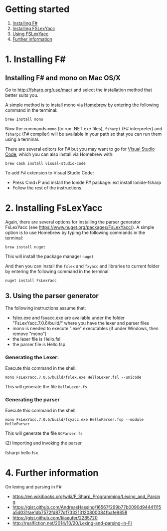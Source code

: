 # Getting started

1. [Installing F#](#1-installing-f)
2. [Installing FSLexYacc](#2-installing-fslexyacc)
3. [Using FSLexYacc](#3-using-the-parser-generator)
4. [Further information](#4-further-information)

# 1. Installing F# 

## Installing F# and mono on Mac OS/X

Go to http://fsharp.org/use/mac/ and select the installation method that better suits you.

A simple method is to install mono via [Homebrew](https://brew.sh/) by entering the following command in the terminal:

```
brew install mono
```

Now the commands `mono` (to run .NET exe files), `fsharpi` (F# interpreter) and `fsharpc` (F# compiler) will be available in your path so that you can run them using a terminal. 

There are several editors for F# but you may want to go for [Visual Studio Code](https://code.visualstudio.com/), which you can also install via Homebrew with:

```
brew cask install visual-studio-code 
```

To add F# extension to Visual Studio Code:
* Press Cmd+P and install the Ionide F# package: ext install Ionide-fsharp
* Follow the rest of the instructions.

# 2. Installing FsLexYacc

Again, there are several options for installing the parser generator FsLexYacc (see https://www.nuget.org/packages/FsLexYacc/). A simple option is to use Homebrew by typing the following commands in the terminal:

```    
brew install nuget
```

This will install the package manager `nuget`

And then you can install the `fxlex` and `fxyacc` and libraries to current folder by entering the following command in the terminal:

```
nuget install FsLexYacc
```

## 3. Using the parser generator

The following instructions assume that:
- fslex.exe and fsyacc.exe are available under the folder "FsLexYacc.7.0.6/build/" where you have the lexer and parser files
- mono is needed to execute ".exe" executables (if under Windows, then remove "mono")
- the lexer file is Hello.fsl
- the parser file is Hello.fsp

### Generating the Lexer:
Execute this command in the shell:

```
mono FsLexYacc.7.0.6/build/fslex.exe HelloLexer.fsl --unicode
```

This will generate the file `HelloLexer.fs`

### Generating the parser
Execute this command in the shell:

```
mono FsLexYacc.7.0.6/build/fsyacc.exe HelloParser.fsp --module HelloParser
```

This will generate the file `GCParser.fs`

(2) Importing and invoking the parser

fsharpi hello.fsx


# 4. Further information

On lexing and parsing in F#
* https://en.wikibooks.org/wiki/F_Sharp_Programming/Lexing_and_Parsing
* https://gist.github.com/AndreasHassing/16567f299b77b0090d94441115a5d031/ae1db7572fd877df733213120800084fbafe9858
* https://gist.github.com/klaeufer/2285720
* http://realfiction.net/2014/10/20/Lexing-and-parsing-in-F/